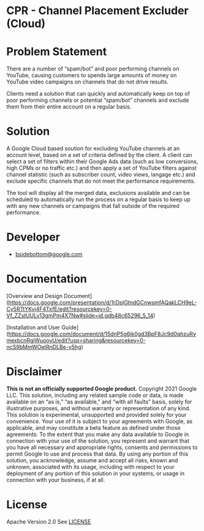 
# CPR - Channel Placement Excluder (Cloud)

# Problem Statement
There are a number of “spam/bot” and poor performing channels on YouTube, causing customers to spends large amounts of money on YouTube video campaigns on channels that do not drive results.

Clients need a solution that can quickly and automatically keep on top of poor performing channels or potential “spam/bot” channels and exclude them from their entire account on a regular basis.

# Solution
A Google Cloud based soution for excluding YouTube channels at an account level, based on a set of criteria defined by the client. A client can select a set of filters within their Google Ads data (such as low conversions, high CPMs or no traffic etc.) and then apply a set of YouTube filters against channel statistic (such as subscriber count, video views, langage etc.) and exclude specific channels that do not meet the performance requirements.

The tool will display all the merged data, exclusions available and can be scheduled to automatically run the process on a regular basis to keep up with any new channels or campaigns that fall outside of the required performance. 

# Developer
- bsidebottom@google.com

# Documentation

[Overview and Design Document] (https://docs.google.com/presentation/d/1rDplGtndGCnwsmfAQakLCH9eL-Cy5RTtYKyj4F4TxfE/edit?resourcekey=0-Vf_ZZstUULv13gmPm4X7Nw#slide=id.gdb48c65296_5_14)

[Installation and User Guide] (https://docs.google.com/document/d/15dnP5g6jk0gd3BpF8Jc9d0qhzuRvmexbcnRgjWuooyU/edit?usp=sharing&resourcekey=0-ncS9bMmWOeIRnDLBe-y5hg)


# Disclaimer
**This is not an officially supported Google product.**
Copyright 2021 Google LLC. This solution, including any related sample code or data, is made available on an “as is,” “as available,” and “with all faults” basis, solely for illustrative purposes, and without warranty or representation of any kind. This solution is experimental, unsupported and provided solely for your convenience. Your use of it is subject to your agreements with Google, as applicable, and may constitute a beta feature as defined under those agreements.  To the extent that you make any data available to Google in connection with your use of the solution, you represent and warrant that you have all necessary and appropriate rights, consents and permissions to permit Google to use and process that data.  By using any portion of this solution, you acknowledge, assume and accept all risks, known and unknown, associated with its usage, including with respect to your deployment of any portion of this solution in your systems, or usage in connection with your business, if at all.


# License
Apache Version 2.0
See [LICENSE](LICENSE)
